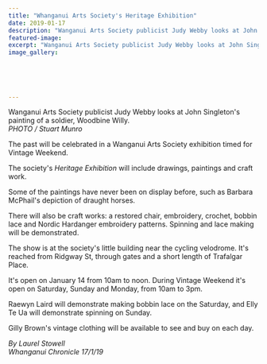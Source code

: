 ```yaml
---
title: "Whanganui Arts Society's Heritage Exhibition"
date: 2019-01-17
description: "Wanganui Arts Society publicist Judy Webby looks at John Singleton's painting of a soldier, Woodbine Willy..."
featured-image: 
excerpt: "Wanganui Arts Society publicist Judy Webby looks at John Singleton's painting of a soldier, Woodbine Willy."
image_gallery:
    
    
    
    
    
---
```


<p><span>Wanganui Arts Society publicist Judy Webby looks at John Singleton's painting of a soldier, Woodbine Willy. <br /><em>PHOTO / Stuart Munro</em></span></p>
<p class="element element-paragraph">The past will be celebrated in a Wanganui Arts Society exhibition timed for Vintage Weekend.</p>
<p class="element element-paragraph">The society's&nbsp;<em>Heritage Exhibition</em>&nbsp;will include drawings, paintings and craft work.</p>
<p class="element element-paragraph">Some of the paintings have never been on display before, such as Barbara McPhail's depiction of draught horses.</p>
<p class="element element-paragraph">There will also be craft works: a restored chair, embroidery, crochet, bobbin lace and Nordic Hardanger embroidery patterns. Spinning and lace making will be demonstrated.</p>
<p class="element element-paragraph">The show is at the society's little building near the cycling velodrome. It's reached from Ridgway St, through gates and a short length of Trafalgar Place.</p>
<p class="element element-paragraph">It's open on January 14 from 10am to noon. During Vintage Weekend it's open on Saturday, Sunday and Monday, from 10am to 3pm.</p>
<p class="element element-paragraph">Raewyn Laird will demonstrate making bobbin lace on the Saturday, and Elly Te Ua will demonstrate spinning on Sunday.</p>
<p class="element element-paragraph">Gilly Brown's vintage clothing will be available to see and buy on each day.</p>
<p class="element element-paragraph"><em>By Laurel Stowell</em><br /><em>Whanganui Chronicle 17/1/19</em></p>

